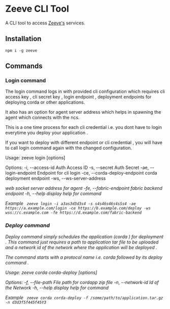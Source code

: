 # Zeeve CLI Tool

A CLI tool to access [Zeeve's](https://zeeve.io) services.

## Installation

```npm i -g zeeve```

## Commands 

### Login command
The login command logs in with provided cli configuration which requires cli access key , cli secret key , login endpoint , deployment endpoints for deploying corda or other applications.

It also has an option for agent server address which helps in spawning the agent which connects with the ncs.

This is a one time process for each cli credential i.e. you dont have to login everytime you deploy your application .

If you want to deploy with different endpoint or cli credential , you will have to call login command again with the changed configuration.

 Usage: zeeve login [options]

Options:
  -i, --access-id <access-id>              Auth Access ID
  -s, --secret <secret>                    Auth Secret
  -ae, --login-endpoint <endpoint>         Endpoint for cli login
  -ce, --corda-deploy-endpoint <endpoint>  corda deployment endpoint
  -ws, --ws-server-address <address>      web socket server address for agent
  -fe, --fabric-endpoint <endpoint>       fabric backend endpoint
  -h, --help                               display help for command


Example 
``` zeeve login -i a3as3d3d3s4 -s s4s46s46s4sSs4 -ae https://a.example.com/login -ce https://b.example.com/deploy -ws wss://c.example.com -fe https://d.example.com/fabric-backend```

### Deploy command
Deploy command simply schedules the application (corda ) for deployment . This command just requires a path to application tar file to be uploaded and a network id of the network where the application will be deployed .

The command starts with a protocol name i.e. corda followed by its deploy command .

Usage: zeeve corda corda-deploy [options]

Options:
  -f, --file-path <file-path>    File path for cordapp zip file
  -n, --network-id <network-id>  Id of the Network
  -h, --help                     display help for command

Example 
``` zeeve corda corda-deploy -f /some/path/to/application.tar.gz -n d3d3f5f445f45Y3```
